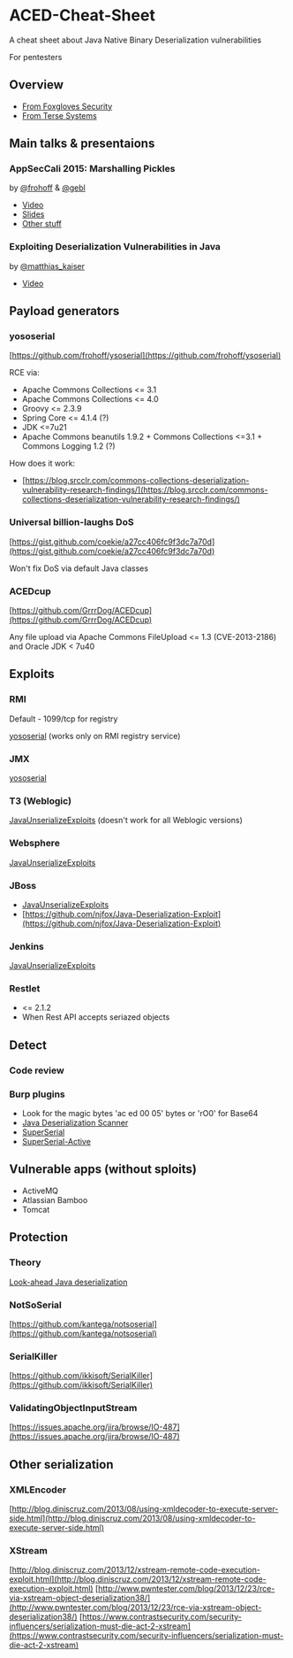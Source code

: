 # ACED-Cheat-Sheet
A cheat sheet about Java Native Binary Deserialization vulnerabilities

For pentesters

## Overview ##
- [From Foxgloves Security](http://foxglovesecurity.com/2015/11/06/what-do-weblogic-websphere-jboss-jenkins-opennms-and-your-application-have-in-common-this-vulnerability/) 
- [From Terse Systems](https://tersesystems.com/2015/11/08/closing-the-open-door-of-java-object-serialization/)

## Main talks & presentaions ##
### AppSecCali 2015: Marshalling Pickles ###
by [@frohoff](https://twitter.com/frohoff) & [@gebl](https://twitter.com/gebl)

- [Video](https://www.youtube.com/watch?v=KSA7vUkXGSg) 
- [Slides](http://www.slideshare.net/frohoff1/appseccali-2015-marshalling-pickles)
- [Other stuff](http://frohoff.github.io/appseccali-marshalling-pickles/ )

### Exploiting Deserialization Vulnerabilities in Java ###
by [@matthias_kaiser](https://twitter.com/matthias_kaiser)

- [Video](https://www.youtube.com/watch?v=VviY3O-euVQ)

## Payload generators ###
### yososerial ###
[https://github.com/frohoff/ysoserial](https://github.com/frohoff/ysoserial)

RCE via:

- Apache Commons Collections <= 3.1
- Apache Commons Collections <= 4.0
- Groovy <= 2.3.9
- Spring Core <= 4.1.4 (?)
- JDK <=7u21
- Apache Commons beanutils 1.9.2 + Commons Collections <=3.1 + Commons Logging 1.2 (?)

How does it work:
- [https://blog.srcclr.com/commons-collections-deserialization-vulnerability-research-findings/](https://blog.srcclr.com/commons-collections-deserialization-vulnerability-research-findings/)

### Universal billion-laughs DoS ###
[https://gist.github.com/coekie/a27cc406fc9f3dc7a70d](https://gist.github.com/coekie/a27cc406fc9f3dc7a70d)

Won't fix DoS via default Java classes

### ACEDcup ###
[https://github.com/GrrrDog/ACEDcup](https://github.com/GrrrDog/ACEDcup)

Any file upload via Apache Commons FileUpload <= 1.3 (CVE-2013-2186) and Oracle JDK < 7u40 

## Exploits ##

### RMI 
Default - 1099/tcp for registry

[yososerial](#yososerial) (works only on RMI registry service)

### JMX 
[yososerial](#yososerial)

### T3 (Weblogic)

[JavaUnserializeExploits](https://github.com/foxglovesec/JavaUnserializeExploits) (doesn't work for all Weblogic versions)

### Websphere 
[JavaUnserializeExploits](https://github.com/foxglovesec/JavaUnserializeExploits)
### JBoss ###
- [JavaUnserializeExploits](https://github.com/foxglovesec/JavaUnserializeExploits)
- [https://github.com/njfox/Java-Deserialization-Exploit](https://github.com/njfox/Java-Deserialization-Exploit)
### Jenkins ###
[JavaUnserializeExploits](https://github.com/foxglovesec/JavaUnserializeExploits)
### Restlet  
- <= 2.1.2
- When Rest API accepts seriazed objects

## Detect ##

### Code review ###

### Burp plugins ###
- Look for the magic bytes 'ac ed 00 05' bytes  or 'rO0' for Base64
- [Java Deserialization Scanner ](https://github.com/federicodotta/Java-Deserialization-Scanner)
- [SuperSerial](https://github.com/DirectDefense/SuperSerial)
- [SuperSerial-Active](https://github.com/DirectDefense/SuperSerial-Active)

## Vulnerable apps (without sploits)  
- ActiveMQ
- Atlassian Bamboo
- Tomcat

## Protection ##
### Theory ###
[Look-ahead Java deserialization](http://www.ibm.com/developerworks/library/se-lookahead/ )

### NotSoSerial ###
[https://github.com/kantega/notsoserial](https://github.com/kantega/notsoserial)

### SerialKiller ###
[https://github.com/ikkisoft/SerialKiller](https://github.com/ikkisoft/SerialKiller)

### ValidatingObjectInputStream  
[https://issues.apache.org/jira/browse/IO-487](https://issues.apache.org/jira/browse/IO-487)

## Other serialization ##
### XMLEncoder ###
[http://blog.diniscruz.com/2013/08/using-xmldecoder-to-execute-server-side.html](http://blog.diniscruz.com/2013/08/using-xmldecoder-to-execute-server-side.html)

### XStream ###
[http://blog.diniscruz.com/2013/12/xstream-remote-code-execution-exploit.html](http://blog.diniscruz.com/2013/12/xstream-remote-code-execution-exploit.html)
[http://www.pwntester.com/blog/2013/12/23/rce-via-xstream-object-deserialization38/](http://www.pwntester.com/blog/2013/12/23/rce-via-xstream-object-deserialization38/)
[https://www.contrastsecurity.com/security-influencers/serialization-must-die-act-2-xstream](https://www.contrastsecurity.com/security-influencers/serialization-must-die-act-2-xstream)
